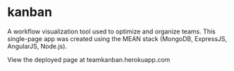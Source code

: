 # kanban
A workflow visualization tool used to optimize and organize teams.  This single-page app was created using the MEAN stack (MongoDB, ExpressJS, AngularJS, Node.js). 

View the deployed page at teamkanban.herokuapp.com
